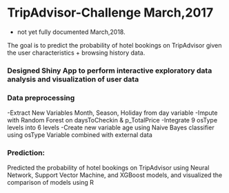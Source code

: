 # TripAdvisor-Challenge  March,2017
- not yet fully documented March,2018.

The goal is to predict the probability of hotel bookings on TripAdvisor given the user characteristics + browsing history data.


### Designed Shiny App to perform interactive exploratory data analysis and visualization of user data


### Data preprocessing 
-Extract New Variables Month, Season, Holiday from day variable 
-Impute with Random Forest on daysToCheckin & p_TotalPrice
-Integrate 9 osType levels into 6 levels 
-Create new variable age using Naive Bayes classifier using osType Variable combined with external data


### Prediction:
Predicted the probability of hotel bookings on TripAdvisor using Neural Network, Support Vector Machine, and XGBoost models, and visualized the comparison of models using R
